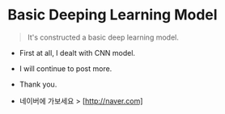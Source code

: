 # Basic Deeping Learning Model

> It's constructed a basic deep learning model.

* First at all, I dealt with CNN model.
* I will continue to post more.
* Thank you.

* 네이버에 가보세요 > [http://naver.com]
